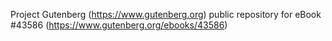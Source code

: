 Project Gutenberg (https://www.gutenberg.org) public repository for eBook #43586 (https://www.gutenberg.org/ebooks/43586)
